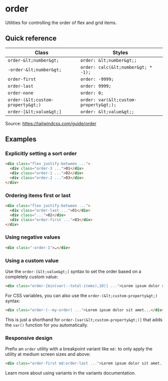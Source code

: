 # order

Utilities for controlling the order of flex and grid items.

## Quick reference

| Class               | Styles                            |
|---------------------|-----------------------------------|
| `order-&lt;number&gt;`    | `order: &lt;number&gt;;`                |
| `-order-&lt;number&gt;`   | `order: calc(&lt;number&gt; * -1);`     |
| `order-first`       | `order: -9999;`                   |
| `order-last`        | `order: 9999;`                    |
| `order-none`        | `order: 0;`                       |
| `order-(&lt;custom-property&gt;)` | `order: var(&lt;custom-property&gt;);` |
| `order-[&lt;value&gt;]`   | `order: &lt;value&gt;;`                 |

Source: https://tailwindcss.com/guide/order

## Examples

### Explicitly setting a sort order

```html
<div class="flex justify-between ...">
  <div class="order-3 ...">01</div>
  <div class="order-1 ...">02</div>
  <div class="order-2 ...">03</div>
</div>
```

### Ordering items first or last

```html
<div class="flex justify-between ...">
  <div class="order-last ...">01</div>
  <div class="...">02</div>
  <div class="order-first ...">03</div>
</div>
```

### Using negative values

```html
<div class="-order-1">…</div>
```

### Using a custom value

Use the `order-[&lt;value&gt;]` syntax to set the order based on a completely custom value:

```html
<div class="order-[min(var(--total-items),10)] ...">Lorem ipsum dolor sit amet...</div>
```

For CSS variables, you can also use the `order-(&lt;custom-property&gt;)` syntax:

```html
<div class="order-(--my-order) ...">Lorem ipsum dolor sit amet...</div>
```

This is just a shorthand for `order-[var(&lt;custom-property&gt;)]` that adds the `var()` function for you automatically.

### Responsive design

Prefix an `order` utility with a breakpoint variant like `md:` to only apply the utility at medium screen sizes and above:

```html
<div class="order-first md:order-last ...">Lorem ipsum dolor sit amet...</div>
```

Learn more about using variants in the variants documentation.
